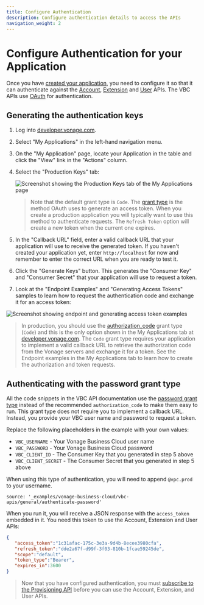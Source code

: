 ```yaml
---
title: Configure Authentication
description: Configure authentication details to access the APIs
navigation_weight: 2
---
```


# Configure Authentication for your Application

Once you have [created your application](/vonage-business-cloud/vbc-apis/getting-started/create-application), you need to configure it so that it can authenticate against the [Account](/vonage-business-cloud/vbc-apis/account-api/overview), [Extension](/vonage-business-cloud/vbc-apis/extension-api/overview) and [User](/vonage-business-cloud/vbc-apis/user-api/overview) APIs. The VBC APIs use  [OAuth](https://oauth.net/2/) for authentication.

## Generating the authentication keys

1. Log into [developer.vonage.com](https://developer.vonage.com/store).

2. Select "My Applications" in the left-hand navigation menu.

3. On the "My Application" page, locate your Application in the table and click the "View" link in the "Actions" column.

4. Select the "Production Keys" tab:

    ![Screenshot showing the Production Keys tab of the My Applications page](/assets/images/vbc/production-keys.png)

    > Note that the default grant type is `Code`. The [grant type](https://oauth.net/2/grant-types/) is the method OAuth uses to generate an access token. When you create a production application you will typically want to use this method to authenticate requests. The `Refresh Token` option will create a new token when the current one expires.

5. In the "Callback URL" field, enter a valid callback URL that your application will use to receive the generated token. If you haven't created your application yet, enter `http://localhost` for now and remember to enter the correct URL when you are ready to test it.

6. Click the "Generate Keys" button. This generates the "Consumer Key" and "Consumer Secret" that your application will use to request a token.

7. Look at the "Endpoint Examples" and "Generating Access Tokens" samples to learn how to request the authentication code and exchange it for an access token:

![Screenshot showing endpoint and generating access token examples](/assets/images/vbc/examples.png)

> In production, you should use the [authorization_code](https://oauth.net/2/grant-types/authorization-code/) grant type (`Code`) and this is the only option shown in the My Applications tab at [developer.vonage.com](https://developer.vonage.com/store). The `Code` grant type requires your application to implement a valid callback URL to retrieve the authorization code from the Vonage servers and exchange it for a token. See the Endpoint examples in the My Applications tab to learn how to create the authorization and token requests.

## Authenticating with the password grant type

All the code snippets in the VBC API documentation use the [password grant type](https://oauth.net/2/grant-types/password) instead of the recommended `authorization_code` to make them easy to run. This grant type does not require you to implement a callback URL. Instead, you provide your VBC user name and password to request a token.

Replace the following placeholders in the example with your own values:

* `VBC_USERNAME` - Your Vonage Business Cloud user name
* `VBC_PASSWORD` - Your Vonage Business Cloud password
* `VBC_CLIENT_ID` - The Consumer Key that you generated in step 5 above
* `VBC_CLIENT_SECRET` - The Consumer Secret that you generated in step 5 above

When using this type of authentication, you will need to append `@vpc.prod` to your username. 

```code_snippets
source: '_examples/vonage-business-cloud/vbc-apis/general/authenticate-password'
```

When you run it, you will receive a JSON response with the `access_token` embedded in it. You need this token to use the Account, Extension and User APIs:

```json
{
   "access_token":"1c31afac-175c-3e3a-9d4b-8ecee3980cfa",
   "refresh_token":"dde2a67f-d99f-3f03-810b-1fcae59245de",
   "scope":"default",
   "token_type":"Bearer",
   "expires_in":3600
}
```

> Now that you have configured authentication, you must [subscribe to the Provisioning API](/vonage-business-cloud/vbc-apis/getting-started/subscribe-api) before you can use the Account, Extension, and User APIs.
